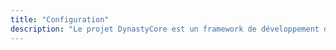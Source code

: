 ```yaml
---
title: "Configuration"
description: "Le projet DynastyCore est un framework de développement de bot discords développé par Gabriel Landry aka Sportek."
---
```

